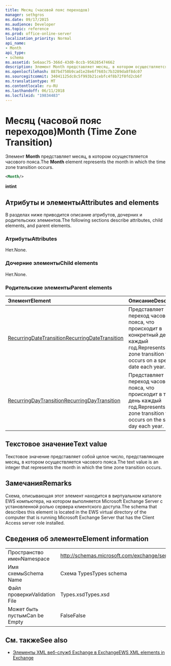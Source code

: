 ```yaml
---
title: Месяц (часовой пояс переходов)
manager: sethgros
ms.date: 09/17/2015
ms.audience: Developer
ms.topic: reference
ms.prod: office-online-server
localization_priority: Normal
api_name:
- Month
api_type:
- schema
ms.assetid: 5e6aac75-366d-43d0-8ccb-956285474662
description: Элемент Month представляет месяц, в котором осуществляется часового пояса.
ms.openlocfilehash: 887bd750b9cad1e28e6f7603c7b3289da8f8dc07
ms.sourcegitcommit: 34041125dc8c5f993b21cebfc4f8b72f0fd2cb6f
ms.translationtype: MT
ms.contentlocale: ru-RU
ms.lasthandoff: 06/11/2018
ms.locfileid: "19834483"
---
```

# <a name="month-time-zone-transition"></a><span data-ttu-id="1a6dd-103">Месяц (часовой пояс переходов)</span><span class="sxs-lookup"><span data-stu-id="1a6dd-103">Month (Time Zone Transition)</span></span>

<span data-ttu-id="1a6dd-104">Элемент **Month** представляет месяц, в котором осуществляется часового пояса.</span><span class="sxs-lookup"><span data-stu-id="1a6dd-104">The **Month** element represents the month in which the time zone transition occurs.</span></span> 
  
```xml
<Month/>
```

 <span data-ttu-id="1a6dd-105">**int**</span><span class="sxs-lookup"><span data-stu-id="1a6dd-105">**int**</span></span>
## <a name="attributes-and-elements"></a><span data-ttu-id="1a6dd-106">Атрибуты и элементы</span><span class="sxs-lookup"><span data-stu-id="1a6dd-106">Attributes and elements</span></span>

<span data-ttu-id="1a6dd-107">В разделах ниже приводится описание атрибутов, дочерних и родительских элементов.</span><span class="sxs-lookup"><span data-stu-id="1a6dd-107">The following sections describe attributes, child elements, and parent elements.</span></span>
  
### <a name="attributes"></a><span data-ttu-id="1a6dd-108">Атрибуты</span><span class="sxs-lookup"><span data-stu-id="1a6dd-108">Attributes</span></span>

<span data-ttu-id="1a6dd-109">Нет.</span><span class="sxs-lookup"><span data-stu-id="1a6dd-109">None.</span></span>
  
### <a name="child-elements"></a><span data-ttu-id="1a6dd-110">Дочерние элементы</span><span class="sxs-lookup"><span data-stu-id="1a6dd-110">Child elements</span></span>

<span data-ttu-id="1a6dd-111">Нет.</span><span class="sxs-lookup"><span data-stu-id="1a6dd-111">None.</span></span>
  
### <a name="parent-elements"></a><span data-ttu-id="1a6dd-112">Родительские элементы</span><span class="sxs-lookup"><span data-stu-id="1a6dd-112">Parent elements</span></span>

|<span data-ttu-id="1a6dd-113">**Элемент**</span><span class="sxs-lookup"><span data-stu-id="1a6dd-113">**Element**</span></span>|<span data-ttu-id="1a6dd-114">**Описание**</span><span class="sxs-lookup"><span data-stu-id="1a6dd-114">**Description**</span></span>|
|:-----|:-----|
|[<span data-ttu-id="1a6dd-115">RecurringDateTransition</span><span class="sxs-lookup"><span data-stu-id="1a6dd-115">RecurringDateTransition</span></span>](recurringdatetransition.md) <br/> |<span data-ttu-id="1a6dd-116">Представляет переход часового пояса, что происходит в конкретный день каждый год.</span><span class="sxs-lookup"><span data-stu-id="1a6dd-116">Represents a time zone transition that occurs on a specific date each year.</span></span>  <br/> |
|[<span data-ttu-id="1a6dd-117">RecurringDayTransition</span><span class="sxs-lookup"><span data-stu-id="1a6dd-117">RecurringDayTransition</span></span>](recurringdaytransition.md) <br/> |<span data-ttu-id="1a6dd-118">Представляет переход часового пояса, что происходит в тот же день каждый год.</span><span class="sxs-lookup"><span data-stu-id="1a6dd-118">Represents a time zone transition that occurs on the same day each year.</span></span>  <br/> |
   
## <a name="text-value"></a><span data-ttu-id="1a6dd-119">Текстовое значение</span><span class="sxs-lookup"><span data-stu-id="1a6dd-119">Text value</span></span>

<span data-ttu-id="1a6dd-120">Текстовое значение представляет собой целое число, представляющее месяц, в котором осуществляется часового пояса.</span><span class="sxs-lookup"><span data-stu-id="1a6dd-120">The text value is an integer that represents the month in which the time zone transition occurs.</span></span>
  
## <a name="remarks"></a><span data-ttu-id="1a6dd-121">Замечания</span><span class="sxs-lookup"><span data-stu-id="1a6dd-121">Remarks</span></span>

<span data-ttu-id="1a6dd-122">Схема, описывающая этот элемент находится в виртуальном каталоге EWS компьютера, на котором выполняется Microsoft Exchange Server с установленной ролью сервера клиентского доступа.</span><span class="sxs-lookup"><span data-stu-id="1a6dd-122">The schema that describes this element is located in the EWS virtual directory of the computer that is running Microsoft Exchange Server that has the Client Access server role installed.</span></span>
  
## <a name="element-information"></a><span data-ttu-id="1a6dd-123">Сведения об элементе</span><span class="sxs-lookup"><span data-stu-id="1a6dd-123">Element information</span></span>

|||
|:-----|:-----|
|<span data-ttu-id="1a6dd-124">Пространство имен</span><span class="sxs-lookup"><span data-stu-id="1a6dd-124">Namespace</span></span>  <br/> |http://schemas.microsoft.com/exchange/services/2006/types  <br/> |
|<span data-ttu-id="1a6dd-125">Имя схемы</span><span class="sxs-lookup"><span data-stu-id="1a6dd-125">Schema Name</span></span>  <br/> |<span data-ttu-id="1a6dd-126">Схема Types</span><span class="sxs-lookup"><span data-stu-id="1a6dd-126">Types schema</span></span>  <br/> |
|<span data-ttu-id="1a6dd-127">Файл проверки</span><span class="sxs-lookup"><span data-stu-id="1a6dd-127">Validation File</span></span>  <br/> |<span data-ttu-id="1a6dd-128">Types.xsd</span><span class="sxs-lookup"><span data-stu-id="1a6dd-128">Types.xsd</span></span>  <br/> |
|<span data-ttu-id="1a6dd-129">Может быть пустым</span><span class="sxs-lookup"><span data-stu-id="1a6dd-129">Can be Empty</span></span>  <br/> |<span data-ttu-id="1a6dd-130">False</span><span class="sxs-lookup"><span data-stu-id="1a6dd-130">False</span></span>  <br/> |
   
## <a name="see-also"></a><span data-ttu-id="1a6dd-131">См. также</span><span class="sxs-lookup"><span data-stu-id="1a6dd-131">See also</span></span>



- [<span data-ttu-id="1a6dd-132">Элементы XML веб-служб Exchange в Exchange</span><span class="sxs-lookup"><span data-stu-id="1a6dd-132">EWS XML elements in Exchange</span></span>](ews-xml-elements-in-exchange.md)

